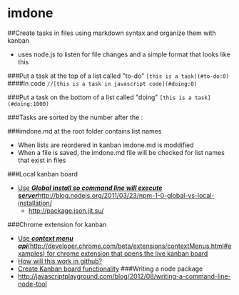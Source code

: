 imdone
==========

##Create tasks in files using markdown syntax and organize them with kanban
- uses node.js to listen for file changes and a simple format that looks like this
  
###Put a task at the top of a list called "to-do"
   `[this is a task](#to-do:0)`
####In code
   `//[this is a task in javascript code](#doing:0)`

###Put a task on the bottom of a list called "doing"
   `[this is a task](#doing:1000)`

###Tasks are sorted by the number after the :

###imdone.md at the root folder contains list names
- When lists are reordered in kanban imdone.md is moddified
- When a file is saved, the imdone.md file will be checked for list names that exist in files

###Local kanban board 
- [Use ***Global install so command line will execute server***<http://blog.nodejs.org/2011/03/23/npm-1-0-global-vs-local-installation/>](#doing:0)
   - <http://package.json.jit.su/>


###Chrome extension for kanban 
- [Use ***context menu api***(<http://developer.chrome.com/beta/extensions/contextMenus.html#examples>) for chrome extension that opens the live kanban board](#doing:1)
- [How will this work in github?](#doing:20)
- [Create Kanban board functionality](#doing:30)
###Writing a node package
- <http://javascriptplayground.com/blog/2012/08/writing-a-command-line-node-tool>




